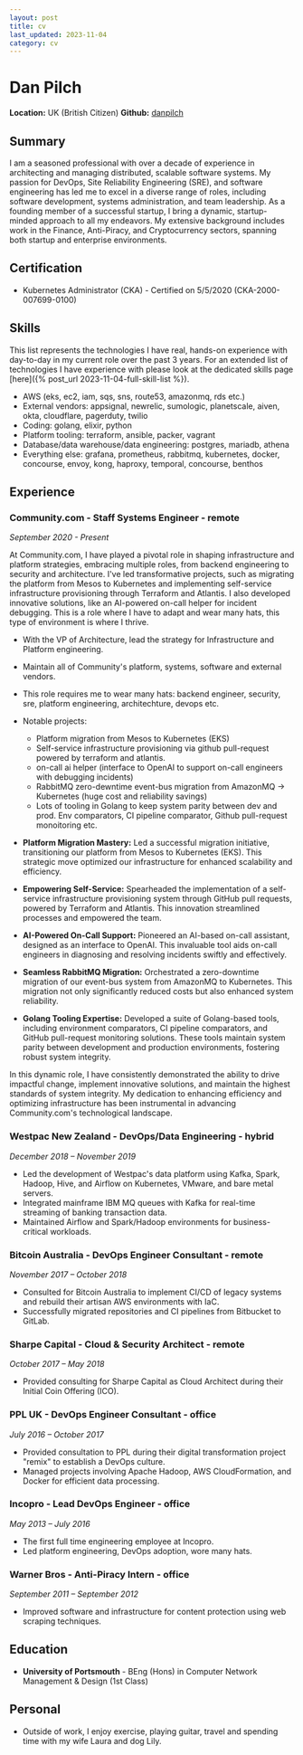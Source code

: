 ```yaml
---
layout: post
title: cv
last_updated: 2023-11-04
category: cv
---
```


# Dan Pilch
**Location:** UK (British Citizen)
**Github:** [danpilch](https://github.com/danpilch)

## Summary

I am a seasoned professional with over a decade of experience in architecting and managing distributed, scalable software systems. My passion for DevOps, Site Reliability Engineering (SRE), and software engineering has led me to excel in a diverse range of roles, including software development, systems administration, and team leadership. As a founding member of a successful startup, I bring a dynamic, startup-minded approach to all my endeavors. My extensive background includes work in the Finance, Anti-Piracy, and Cryptocurrency sectors, spanning both startup and enterprise environments.

## Certification
- Kubernetes Administrator (CKA) - Certified on 5/5/2020 (CKA-2000-007699-0100)

## Skills

This list represents the technologies I have real, hands-on experience with day-to-day in my current role over the past 3 years. For an extended list of technologies I have experience with please look at the dedicated skills page [here]({% post_url 2023-11-04-full-skill-list %}).

- AWS (eks, ec2, iam, sqs, sns, route53, amazonmq, rds etc.)
- External vendors: appsignal, newrelic, sumologic, planetscale, aiven, okta, cloudflare, pagerduty, twilio
- Coding: golang, elixir, python
- Platform tooling: terraform, ansible, packer, vagrant
- Database/data warehouse/data engineering: postgres, mariadb, athena
- Everything else: grafana, prometheus, rabbitmq, kubernetes, docker, concourse, envoy, kong, haproxy, temporal, concourse, benthos

## Experience

### Community.com - Staff Systems Engineer - remote
*September 2020 - Present*

At Community.com, I have played a pivotal role in shaping infrastructure and platform strategies, embracing multiple roles, from backend engineering to security and architecture. I've led transformative projects, such as migrating the platform from Mesos to Kubernetes and implementing self-service infrastructure provisioning through Terraform and Atlantis. I also developed innovative solutions, like an AI-powered on-call helper for incident debugging. This is a role where I have to adapt and wear many hats, this type of environment is where I thrive.

- With the VP of Architecture, lead the strategy for Infrastructure and Platform engineering.
- Maintain all of Community's platform, systems, software and external vendors.
- This role requires me to wear many hats: backend engineer, security, sre, platform engineering, architechture, devops etc.
- Notable projects:
  - Platform migration from Mesos to Kubernetes  (EKS)
  - Self-service infrastructure provisioning via github pull-request powered by terraform and atlantis.
  - on-call ai helper (interface to OpenAI to support on-call engineers with debugging incidents)
  - RabbitMQ zero-dewntime event-bus migration from AmazonMQ -> Kubernetes (huge cost and reliability savings)
  - Lots of tooling in Golang to keep system parity between dev and prod. Env comparators, CI pipeline comparator, Github pull-request monoitoring etc.

- **Platform Migration Mastery:** Led a successful migration initiative, transitioning our platform from Mesos to Kubernetes (EKS). This strategic move optimized our infrastructure for enhanced scalability and efficiency.

- **Empowering Self-Service:** Spearheaded the implementation of a self-service infrastructure provisioning system through GitHub pull requests, powered by Terraform and Atlantis. This innovation streamlined processes and empowered the team.

- **AI-Powered On-Call Support:** Pioneered an AI-based on-call assistant, designed as an interface to OpenAI. This invaluable tool aids on-call engineers in diagnosing and resolving incidents swiftly and effectively.

- **Seamless RabbitMQ Migration:** Orchestrated a zero-downtime migration of our event-bus system from AmazonMQ to Kubernetes. This migration not only significantly reduced costs but also enhanced system reliability.

- **Golang Tooling Expertise:** Developed a suite of Golang-based tools, including environment comparators, CI pipeline comparators, and GitHub pull-request monitoring solutions. These tools maintain system parity between development and production environments, fostering robust system integrity.

In this dynamic role, I have consistently demonstrated the ability to drive impactful change, implement innovative solutions, and maintain the highest standards of system integrity. My dedication to enhancing efficiency and optimizing infrastructure has been instrumental in advancing Community.com's technological landscape.

### Westpac New Zealand - DevOps/Data Engineering - hybrid
*December 2018 – November 2019*
- Led the development of Westpac's data platform using Kafka, Spark, Hadoop, Hive, and Airflow on Kubernetes, VMware, and bare metal servers.
- Integrated mainframe IBM MQ queues with Kafka for real-time streaming of banking transaction data.
- Maintained Airflow and Spark/Hadoop environments for business-critical workloads.

### Bitcoin Australia - DevOps Engineer Consultant - remote
*November 2017 – October 2018*
- Consulted for Bitcoin Australia to implement CI/CD of legacy systems and rebuild their artisan AWS environments with IaC.
- Successfully migrated repositories and CI pipelines from Bitbucket to GitLab.

### Sharpe Capital - Cloud & Security Architect - remote
*October 2017 – May 2018*
- Provided consulting for Sharpe Capital as Cloud Architect during their Initial Coin Offering (ICO).

### PPL UK - DevOps Engineer Consultant - office
*July 2016 – October 2017*
- Provided consultation to PPL during their digital transformation project "remix" to establish a DevOps culture.
- Managed projects involving Apache Hadoop, AWS CloudFormation, and Docker for efficient data processing.

### Incopro - Lead DevOps Engineer - office
*May 2013 – July 2016*
- The first full time engineering employee at Incopro.
- Led platform engineering, DevOps adoption, wore many hats. 

### Warner Bros - Anti-Piracy Intern - office
*September 2011 – September 2012*
- Improved software and infrastructure for content protection using web scraping techniques.

## Education
- **University of Portsmouth** - BEng (Hons) in Computer Network Management & Design (1st Class)

## Personal
- Outside of work, I enjoy exercise, playing guitar, travel and spending time with my wife Laura and dog Lily.

